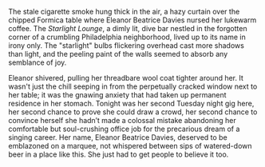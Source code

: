The stale cigarette smoke hung thick in the air, a hazy curtain over the chipped Formica table where Eleanor Beatrice Davies nursed her lukewarm coffee. The *Starlight Lounge*, a dimly lit, dive bar nestled in the forgotten corner of a crumbling Philadelphia neighborhood, lived up to its name in irony only. The "starlight" bulbs flickering overhead cast more shadows than light, and the peeling paint of the walls seemed to absorb any semblance of joy.

Eleanor shivered, pulling her threadbare wool coat tighter around her. It wasn't just the chill seeping in from the perpetually cracked window next to her table; it was the gnawing anxiety that had taken up permanent residence in her stomach. Tonight was her second Tuesday night gig here, her second chance to prove she could draw a crowd, her second chance to convince herself she hadn’t made a colossal mistake abandoning her comfortable but soul-crushing office job for the precarious dream of a singing career. Her name, Eleanor Beatrice Davies, deserved to be emblazoned on a marquee, not whispered between sips of watered-down beer in a place like this. She just had to get people to believe it too.
